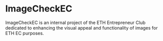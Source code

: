 # ImageCheckEC
ImageCheckEC is an internal project of the ETH Entrepreneur Club dedicated to enhancing the visual appeal and functionality of images for ETH EC purposes.
